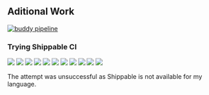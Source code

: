 ## Aditional Work


[![buddy pipeline](https://app.buddy.works/pepitoenpeligro/cloudbanking/pipelines/pipeline/296654/badge.svg?token=2f146eecf3ada34ddaa38d6b04f28a1e74f73c7d1e0e3a645f055396c4898e4d "buddy pipeline")](https://app.buddy.works/pepitoenpeligro/cloudbanking/pipelines/pipeline/296654)





### Trying Shippable CI

![](img/r4/00.png)
![](img/r4/01.png)
![](img/r4/02.png)
![](img/r4/03.png)
![](img/r4/04.png)
![](img/r4/05.png)
![](img/r4/06.png)
![](img/r4/07.png)
![](img/r4/08.png)
![](img/r4/09.png)
![](img/r4/10.png)

The attempt was unsuccessful as Shippable is not available for my language.